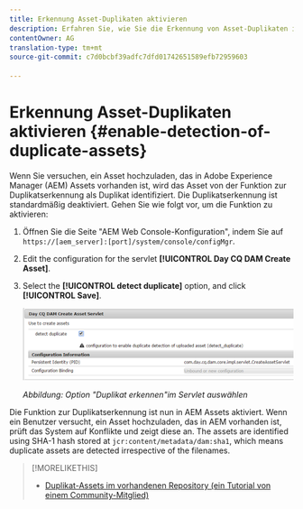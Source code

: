 ```yaml
---
title: Erkennung Asset-Duplikaten aktivieren
description: Erfahren Sie, wie Sie die Erkennung von Asset-Duplikaten in AEM aktivieren.
contentOwner: AG
translation-type: tm+mt
source-git-commit: c7d0bcbf39adfc7dfd01742651589efb72959603

---
```



# Erkennung Asset-Duplikaten aktivieren {#enable-detection-of-duplicate-assets}

Wenn Sie versuchen, ein Asset hochzuladen, das in Adobe Experience Manager (AEM) Assets vorhanden ist, wird das Asset von der Funktion zur Duplikatserkennung als Duplikat identifiziert. Die Duplikatserkennung ist standardmäßig deaktiviert. Gehen Sie wie folgt vor, um die Funktion zu aktivieren:

1. Öffnen Sie die Seite &quot;AEM Web Console-Konfiguration&quot;, indem Sie auf `https://[aem_server]:[port]/system/console/configMgr`.
1. Edit the configuration for the servlet **[!UICONTROL Day CQ DAM Create Asset]**.
1. Select the **[!UICONTROL detect duplicate]** option, and click **[!UICONTROL Save]**.

   ![Auswahl der Option „Duplikat erkennen“ im Servlet](assets/chlimage_1-377.png)

   *Abbildung: Option &quot;Duplikat erkennen&quot;im Servlet auswählen*

Die Funktion zur Duplikatserkennung ist nun in AEM Assets aktiviert. Wenn ein Benutzer versucht, ein Asset hochzuladen, das in AEM vorhanden ist, prüft das System auf Konflikte und zeigt diese an. The assets are identified using SHA-1 hash stored at `jcr:content/metadata/dam:sha1`, which means duplicate assets are detected irrespective of the filenames.

>[!MORELIKETHIS]
>
>* [Duplikat-Assets im vorhandenen Repository (ein Tutorial von einem Community-Mitglied)](https://experience-aem.blogspot.com/2019/06/aem-65-find-duplicate-assets-binaries-in-existing-repository.html)

